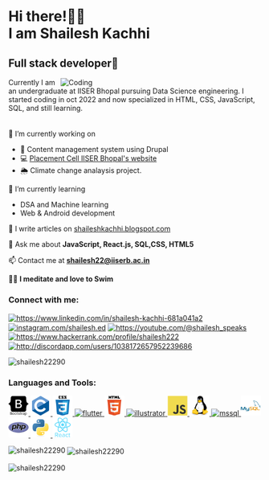 
<h1 align="left">Hi there!👋🏻 <br>I am Shailesh Kachhi</h1>
<h2 align="left"> Full stack developer🐧 </h2>
<img align="right" alt="Coding" width="400" src="https://cdn.dribbble.com/users/1292677/screenshots/6139167/avento.gif">
 Currently I am an undergraduate at IISER Bhopal pursuing Data Science engineering.
I started coding in oct 2022 and now specialized in HTML, CSS, JavaScript, SQL, and still learning.
<br>
<br>
<br>
🔭 I’m currently working on

- 📁 Content management system using Drupal
- 💻 [Placement Cell IISER Bhopal's website](https://iiserbplacementcell.netlify.app/)
-  🌦️ Climate change analaysis project.

  🌱 I’m currently learning 
  - DSA and Machine learning 
  - Web & Android development

 📝 I write articles on [shaileshkachhi.blogspot.com](https://shaileshkachhi.blogspot.com/)

 💬 Ask me about **JavaScript, React.js, SQL,CSS, HTML5**

📫 Contact me at **shailesh22@iiserb.ac.in**

🏊‍♂️ **I meditate and love to Swim**

<h3 align="left">Connect with me:</h3>
<p align="left">
<a href="https://linkedin.com/in/https://www.linkedin.com/in/shailesh-kachhi-681a041a2" target="blank"><img align="center" src="https://raw.githubusercontent.com/rahuldkjain/github-profile-readme-generator/master/src/images/icons/Social/linked-in-alt.svg" alt="https://www.linkedin.com/in/shailesh-kachhi-681a041a2" height="30" width="40" /></a>
<a href="https://instagram.com/instagram.com/shailesh.ed" target="blank"><img align="center" src="https://raw.githubusercontent.com/rahuldkjain/github-profile-readme-generator/master/src/images/icons/Social/instagram.svg" alt="instagram.com/shailesh.ed" height="30" width="40" /></a>
<a href="https://www.youtube.com/c/https://youtube.com/@shailesh_speaks" target="blank"><img align="center" src="https://raw.githubusercontent.com/rahuldkjain/github-profile-readme-generator/master/src/images/icons/Social/youtube.svg" alt="https://youtube.com/@shailesh_speaks" height="30" width="40" /></a>
<a href="https://www.hackerrank.com/https://www.hackerrank.com/profile/shailesh222" target="blank"><img align="center" src="https://raw.githubusercontent.com/rahuldkjain/github-profile-readme-generator/master/src/images/icons/Social/hackerrank.svg" alt="https://www.hackerrank.com/profile/shailesh222" height="30" width="40" /></a>
<a href="https://discord.gg/http://discordapp.com/users/1038172657952239686" target="blank"><img align="center" src="https://raw.githubusercontent.com/rahuldkjain/github-profile-readme-generator/master/src/images/icons/Social/discord.svg" alt="http://discordapp.com/users/1038172657952239686" height="30" width="40" /></a>
</p>
<p align="left"> <img src="https://komarev.com/ghpvc/?username=shailesh22290&label=Profile%20views&color=0e75b6&style=flat" alt="shailesh22290" /> </p>

<h3 align="left">Languages and Tools:</h3>
<p align="left"> <a href="https://getbootstrap.com" target="_blank" rel="noreferrer"> <img src="https://raw.githubusercontent.com/devicons/devicon/master/icons/bootstrap/bootstrap-plain-wordmark.svg" alt="bootstrap" width="40" height="40"/> </a> <a href="https://www.cprogramming.com/" target="_blank" rel="noreferrer"> <img src="https://raw.githubusercontent.com/devicons/devicon/master/icons/c/c-original.svg" alt="c" width="40" height="40"/> </a> <a href="https://www.w3schools.com/css/" target="_blank" rel="noreferrer"> <img src="https://raw.githubusercontent.com/devicons/devicon/master/icons/css3/css3-original-wordmark.svg" alt="css3" width="40" height="40"/> </a> <a href="https://flutter.dev" target="_blank" rel="noreferrer"> <img src="https://www.vectorlogo.zone/logos/flutterio/flutterio-icon.svg" alt="flutter" width="40" height="40"/> </a> <a href="https://www.w3.org/html/" target="_blank" rel="noreferrer"> <img src="https://raw.githubusercontent.com/devicons/devicon/master/icons/html5/html5-original-wordmark.svg" alt="html5" width="40" height="40"/> </a> <a href="https://www.adobe.com/in/products/illustrator.html" target="_blank" rel="noreferrer"> <img src="https://www.vectorlogo.zone/logos/adobe_illustrator/adobe_illustrator-icon.svg" alt="illustrator" width="40" height="40"/> </a> <a href="https://developer.mozilla.org/en-US/docs/Web/JavaScript" target="_blank" rel="noreferrer"> <img src="https://raw.githubusercontent.com/devicons/devicon/master/icons/javascript/javascript-original.svg" alt="javascript" width="40" height="40"/> </a> <a href="https://www.linux.org/" target="_blank" rel="noreferrer"> <img src="https://raw.githubusercontent.com/devicons/devicon/master/icons/linux/linux-original.svg" alt="linux" width="40" height="40"/> </a> <a href="https://www.microsoft.com/en-us/sql-server" target="_blank" rel="noreferrer"> <img src="https://www.svgrepo.com/show/303229/microsoft-sql-server-logo.svg" alt="mssql" width="40" height="40"/> </a> <a href="https://www.mysql.com/" target="_blank" rel="noreferrer"> <img src="https://raw.githubusercontent.com/devicons/devicon/master/icons/mysql/mysql-original-wordmark.svg" alt="mysql" width="40" height="40"/> </a> <a href="https://www.php.net" target="_blank" rel="noreferrer"> <img src="https://raw.githubusercontent.com/devicons/devicon/master/icons/php/php-original.svg" alt="php" width="40" height="40"/> </a> <a href="https://www.python.org" target="_blank" rel="noreferrer"> <img src="https://raw.githubusercontent.com/devicons/devicon/master/icons/python/python-original.svg" alt="python" width="40" height="40"/> </a> <a href="https://reactjs.org/" target="_blank" rel="noreferrer"> <img src="https://raw.githubusercontent.com/devicons/devicon/master/icons/react/react-original-wordmark.svg" alt="react" width="40" height="40"/> </a> </p>

<p><img align="left" src="https://github-readme-stats.vercel.app/api/top-langs?username=shailesh22290&show_icons=true&locale=en&layout=compact" alt="shailesh22290" /></p>

<p>&nbsp;<img align="center" src="https://github-readme-stats.vercel.app/api?username=shailesh22290&show_icons=true&locale=en" alt="shailesh22290" /></p>

<p><img align="center" src="https://github-readme-streak-stats.herokuapp.com/?user=shailesh22290&" alt="shailesh22290" /></p>
